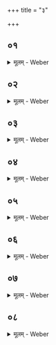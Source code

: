+++
title = "३"

+++


##  ०१
<details><summary>मूलम् - Weber</summary>

य᳘था वै᳘ हविषो᳘ऽहुतस्य स्क᳘न्देत् ॥  
एव᳘मेत᳘त्पशो᳘ स्कन्दति यं᳘ निक्तम᳘नालब्धमुत्सृज᳘न्ति य᳘त्स्तोकी᳘या जुहो᳘ति सर्वहु᳘तमेॗवैनं जुहोत्य᳘स्कन्दाया᳘स्कन्नᳫं हि तद्य᳘द्धुत᳘स्य स्क᳘न्दति सह᳘स्रं जुहोति सह᳘स्रसंमितो वै᳘ स्वर्गो᳘ लोकः᳘ स्वर्ग᳘स्य लोक᳘स्याभि᳘जित्यै ॥
</details>

##  ०२
<details><summary>मूलम् - Weber</summary>

त᳘दाहुः॥  
य᳘न्मिता᳘ जुहुयात्प᳘रिमितम᳘वरुन्धीतेत्य᳘मिता जुहोत्य᳘परिमितस्यैवा᳘वरुद्ध्याऽउवा᳘च ह प्रजा᳘पति स्तोकी᳘यासु वा᳘ऽअह᳘मश्वमेधᳫं स᳘ᳫं᳘स्थापयामि ते᳘न स᳘ᳫं᳘स्थितेनैवा᳘त ऊर्ध्वं᳘ चरामी᳘ति ॥
</details>

##  ०३
<details><summary>मूलम् - Weber</summary>

अग्न᳘ये स्वाहे᳘ति ॥  
अग्न᳘यऽएॗवैनं जुहोति सो᳘माय स्वाहे᳘ति सो᳘मायैॗवैनं जुहोत्यपां मो᳘दाय स्वाहे᳘त्यद्भ्य᳘ एॗवैनं जुहोति सवित्रे स्वाहे᳘ति सवित्र᳘ऽएॗवैनं जुहोति वाय᳘वे स्वाहे᳘ति वाय᳘वऽएॗवैनं जुहोति वि᳘ष्णवे स्वाहे᳘ति वि᳘ष्णवऽएॗवैनं जुहोती᳘न्द्राय स्वाहेती᳘न्द्रायैॗवैनं जुहोति बृ᳘हस्प᳘तये स्वाहे᳘ति बृ᳘हस्प᳘तयऽएॗवैनं जुहोति मित्रा᳘य स्वाहे᳘ति मित्रा᳘यैॗवैनं जुहोति व᳘रुणाय स्वाहे᳘ति व᳘रुणायैॗवैनं जुहोत्येता᳘वन्तो वै स᳘र्वे देवास्ते᳘भ्य एॗवैनं जुहोति प᳘राचीर्जुहोति प᳘राङिव वै᳘ स्वर्गो᳘ लोकः᳘ स्वर्ग᳘स्य लोक᳘स्याभि᳘जित्यै ॥
</details>

##  ०४
<details><summary>मूलम् - Weber</summary>

ईश्वरो वा᳘ऽएषः᳟ ॥  
प᳘राङ् प्रद᳘घोर्यः प᳘राचीरा᳘हुतीर्जुहो᳘ति पु᳘नरा᳘वर्ततेऽस्मि᳘न्नेव᳘ लोके प्र᳘तितिष्ठत्येता᳘ᳫं᳘ ह वाव स᳘ यज्ञ᳘स्य स᳘ᳫं᳘स्थितिमुवाचा᳘स्कन्दाया᳘स्कन्न᳘ᳫं᳘ हि तद्य᳘द्धुत᳘स्य स्क᳘न्दति ॥
</details>

##  ०५
<details><summary>मूलम् - Weber</summary>

य᳘था वै᳘ हविषो᳘ऽहुतस्य स्क᳘न्देत् ॥  
एव᳘मेत᳘त्पशो᳘ स्कन्दति यं प्रो᳘क्षितम᳘नालब्धमुत्सृज᳘न्ति य᳘द्रूपा᳘णि जुहो᳘ति सर्वहु᳘तमेॗवैनं जुहोत्य᳘स्कन्दाया᳘स्कन्न᳘ᳫं᳘ हि तद्य᳘द्धुत᳘स्य स्क᳘न्दति हिङ्कारा᳘य स्वा᳘हा हि᳘ङ्कृताय स्वाहे᳘त्येता᳘नि वाऽअ᳘श्वस्य रूपा᳘णि ता᳘न्येवा᳘वरुन्द्धे ॥
</details>

##  ०६
<details><summary>मूलम् - Weber</summary>

त᳘दाहुः॥  
अ᳘नाहुतिर्वै᳘ रूपा᳘णिॗ नैता᳘ होत᳘व्या इत्य᳘थो ख᳘ल्वाहुर᳘त्र वा᳘ऽअश्वमेधः सं᳘तिष्ठते य᳘द्रूपा᳘णि जुहो᳘ति होत᳘व्या एवे᳘ति बहिर्धा वा᳘ऽएत᳘माय᳘तनात्करोति भ्रा᳘तृव्यमस्मै जनयति यस्या᳘नायतनेऽन्य᳘त्राग्नेरा᳘हुतीर्जुहो᳘ति ॥
</details>

##  ०७
<details><summary>मूलम् - Weber</summary>

सावित्र्या᳘ एवे᳘ष्टेः ॥  
पुर᳘स्तादनुद्रु᳘त्य सकृ᳘देव᳘ रूपा᳘ण्याहवनी᳘ये जुहोत्याय᳘तनऽएवा᳘हुतीर्जुहो᳘तिॗ नास्मै भ्रा᳘तृव्यं जनयति यज्ञमुखे᳘-यज्ञमुखे जुहोति यज्ञ᳘स्य सं᳘तत्याऽअ᳘व्यवछेदाय ॥
</details>

##  ०८
<details><summary>मूलम् - Weber</summary>

तदाहुः॥  
य᳘द्यज्ञमुखे-यज्ञमुखे जुहुयात्पशु᳘भिॗर्व्यृध्येत पा᳘पोयान्त्स्यात्सकृ᳘देव᳘ होत᳘व्या न᳘ पशु᳘भिॗर्व्यृध्यते न पा᳘पीयान्भवत्यष्टा᳘चत्वारिᳫंशतं जुहोत्यष्टा᳘चत्वारिᳫंशदक्षरा ज᳘गती जा᳘गताः पश᳘वो ज᳘गत्यैॗवास्मै पशून᳘वरुन्द्धऽए᳘कम᳘तिरिक्तं जुहोति त᳘स्मादे᳘कः प्रजास्व᳘र्धुकः ॥ ३ ॥
</details>